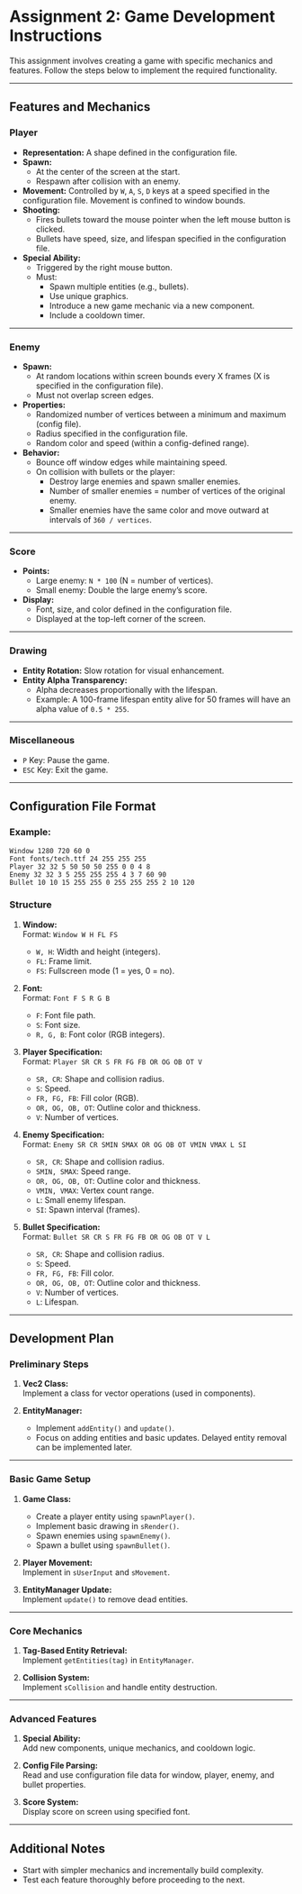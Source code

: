 # Assignment 2: Game Development Instructions

This assignment involves creating a game with specific mechanics and features. Follow the steps below to implement the required functionality.

---

## Features and Mechanics

### **Player**
- **Representation:** A shape defined in the configuration file.
- **Spawn:** 
  - At the center of the screen at the start.
  - Respawn after collision with an enemy.
- **Movement:** Controlled by `W`, `A`, `S`, `D` keys at a speed specified in the configuration file. Movement is confined to window bounds.
- **Shooting:** 
  - Fires bullets toward the mouse pointer when the left mouse button is clicked.
  - Bullets have speed, size, and lifespan specified in the configuration file.
- **Special Ability:** 
  - Triggered by the right mouse button.
  - Must:
    - Spawn multiple entities (e.g., bullets).
    - Use unique graphics.
    - Introduce a new game mechanic via a new component.
    - Include a cooldown timer.

---

### **Enemy**
- **Spawn:** 
  - At random locations within screen bounds every X frames (X is specified in the configuration file).
  - Must not overlap screen edges.
- **Properties:**
  - Randomized number of vertices between a minimum and maximum (config file).
  - Radius specified in the configuration file.
  - Random color and speed (within a config-defined range).
- **Behavior:**
  - Bounce off window edges while maintaining speed.
  - On collision with bullets or the player:
    - Destroy large enemies and spawn smaller enemies.
    - Number of smaller enemies = number of vertices of the original enemy.
    - Smaller enemies have the same color and move outward at intervals of `360 / vertices`.

---

### **Score**
- **Points:**
  - Large enemy: `N * 100` (N = number of vertices).
  - Small enemy: Double the large enemy’s score.
- **Display:** 
  - Font, size, and color defined in the configuration file.
  - Displayed at the top-left corner of the screen.

---

### **Drawing**
- **Entity Rotation:** Slow rotation for visual enhancement.
- **Entity Alpha Transparency:**
  - Alpha decreases proportionally with the lifespan.
  - Example: A 100-frame lifespan entity alive for 50 frames will have an alpha value of `0.5 * 255`.

---

### **Miscellaneous**
- `P` Key: Pause the game.
- `ESC` Key: Exit the game.

---

## Configuration File Format

### Example:
```plaintext
Window 1280 720 60 0
Font fonts/tech.ttf 24 255 255 255
Player 32 32 5 50 50 50 255 0 0 4 8
Enemy 32 32 3 5 255 255 255 4 3 7 60 90
Bullet 10 10 15 255 255 0 255 255 255 2 10 120
```

### **Structure**
1. **Window:**  
   Format: `Window W H FL FS`  
   - `W, H`: Width and height (integers).  
   - `FL`: Frame limit.  
   - `FS`: Fullscreen mode (1 = yes, 0 = no).

2. **Font:**  
   Format: `Font F S R G B`  
   - `F`: Font file path.  
   - `S`: Font size.  
   - `R, G, B`: Font color (RGB integers).

3. **Player Specification:**  
   Format: `Player SR CR S FR FG FB OR OG OB OT V`  
   - `SR, CR`: Shape and collision radius.  
   - `S`: Speed.  
   - `FR, FG, FB`: Fill color (RGB).  
   - `OR, OG, OB, OT`: Outline color and thickness.  
   - `V`: Number of vertices.

4. **Enemy Specification:**  
   Format: `Enemy SR CR SMIN SMAX OR OG OB OT VMIN VMAX L SI`  
   - `SR, CR`: Shape and collision radius.  
   - `SMIN, SMAX`: Speed range.  
   - `OR, OG, OB, OT`: Outline color and thickness.  
   - `VMIN, VMAX`: Vertex count range.  
   - `L`: Small enemy lifespan.  
   - `SI`: Spawn interval (frames).

5. **Bullet Specification:**  
   Format: `Bullet SR CR S FR FG FB OR OG OB OT V L`  
   - `SR, CR`: Shape and collision radius.  
   - `S`: Speed.  
   - `FR, FG, FB`: Fill color.  
   - `OR, OG, OB, OT`: Outline color and thickness.  
   - `V`: Number of vertices.  
   - `L`: Lifespan.

---

## Development Plan

### **Preliminary Steps**
1. **Vec2 Class:**  
   Implement a class for vector operations (used in components).

2. **EntityManager:**  
   - Implement `addEntity()` and `update()`.  
   - Focus on adding entities and basic updates. Delayed entity removal can be implemented later.

---

### **Basic Game Setup**
1. **Game Class:**
   - Create a player entity using `spawnPlayer()`.
   - Implement basic drawing in `sRender()`.
   - Spawn enemies using `spawnEnemy()`.
   - Spawn a bullet using `spawnBullet()`.

2. **Player Movement:**  
   Implement in `sUserInput` and `sMovement`.

3. **EntityManager Update:**  
   Implement `update()` to remove dead entities.

---

### **Core Mechanics**
1. **Tag-Based Entity Retrieval:**  
   Implement `getEntities(tag)` in `EntityManager`.

2. **Collision System:**  
   Implement `sCollision` and handle entity destruction.

---

### **Advanced Features**
1. **Special Ability:**  
   Add new components, unique mechanics, and cooldown logic.

2. **Config File Parsing:**  
   Read and use configuration file data for window, player, enemy, and bullet properties.

3. **Score System:**  
   Display score on screen using specified font.

---

## Additional Notes
- Start with simpler mechanics and incrementally build complexity.
- Test each feature thoroughly before proceeding to the next.  
